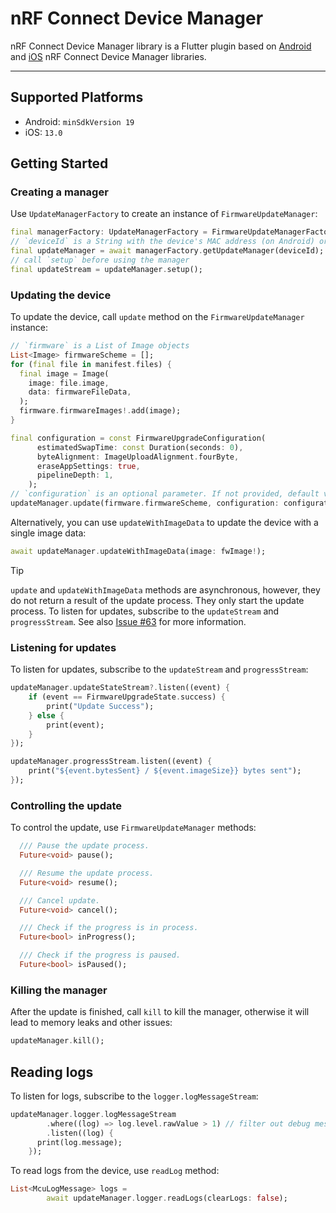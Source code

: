 # nRF Connect Device Manager

nRF Connect Device Manager library is a Flutter plugin based on [Android](https://github.com/NordicSemiconductor/Android-nRF-Connect-Device-Manager) and [iOS](https://github.com/NordicSemiconductor/IOS-nRF-Connect-Device-Manager) nRF Connect Device Manager libraries.

___
## Supported Platforms
- Android: `minSdkVersion 19`
- iOS: `13.0`

## Getting Started
### Creating a manager
Use `UpdateManagerFactory` to create an instance of `FirmwareUpdateManager`:

```dart
final managerFactory: UpdateManagerFactory = FirmwareUpdateManagerFactory()
// `deviceId` is a String with the device's MAC address (on Android) or UUID (on iOS)
final updateManager = await managerFactory.getUpdateManager(deviceId);
// call `setup` before using the manager
final updateStream = updateManager.setup();
```

### Updating the device
To update the device, call `update` method on the `FirmwareUpdateManager` instance:

```dart
// `firmware` is a List of Image objects
List<Image> firmwareScheme = [];
for (final file in manifest.files) {
  final image = Image(
    image: file.image,
    data: firmwareFileData,
  );
  firmware.firmwareImages!.add(image);
}

final configuration = const FirmwareUpgradeConfiguration(
      estimatedSwapTime: const Duration(seconds: 0),
      byteAlignment: ImageUploadAlignment.fourByte,
      eraseAppSettings: true,
      pipelineDepth: 1,
    );
// `configuration` is an optional parameter. If not provided, default values will be used.
updateManager.update(firmware.firmwareScheme, configuration: configuration);
```

Alternatively, you can use `updateWithImageData` to update the device with a single image data:

```dart
await updateManager.updateWithImageData(image: fwImage!);
```

> [!TIP]
> `update` and `updateWithImageData` methods are asynchronous, however, they do not return a result of the update process. They only start the update process. To listen for updates, subscribe to the `updateStream` and `progressStream`. See also [Issue #63](https://github.com/NordicSemiconductor/Flutter-nRF-Connect-Device-Manager/issues/63) for more information.

### Listening for updates
To listen for updates, subscribe to the `updateStream` and `progressStream`:

```dart
updateManager.updateStateStream?.listen((event) {
    if (event == FirmwareUpgradeState.success) {
        print("Update Success");
    } else {
        print(event);
    }
});

updateManager.progressStream.listen((event) {
    print("${event.bytesSent} / ${event.imageSize}} bytes sent");
});
```

### Controlling the update
To control the update, use `FirmwareUpdateManager` methods:

```dart
  /// Pause the update process.
  Future<void> pause();

  /// Resume the update process.
  Future<void> resume();

  /// Cancel update.
  Future<void> cancel();

  /// Check if the progress is in process.
  Future<bool> inProgress();

  /// Check if the progress is paused.
  Future<bool> isPaused();
```

### Killing the manager
After the update is finished, call `kill` to kill the manager, otherwise it will lead to memory leaks and other issues:

```dart
updateManager.kill();
```

## Reading logs
To listen for logs, subscribe to the `logger.logMessageStream`:

```dart
updateManager.logger.logMessageStream
        .where((log) => log.level.rawValue > 1) // filter out debug messages
        .listen((log) {
      print(log.message);
    });
```

To read logs from the device, use `readLog` method:

```dart
List<McuLogMessage> logs =
        await updateManager.logger.readLogs(clearLogs: false);
```
